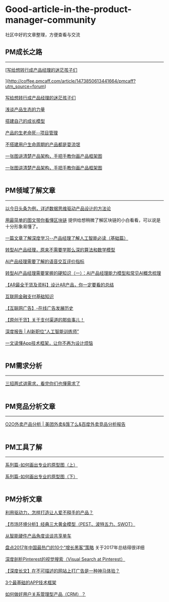 # Good-article-in-the-product-manager-community
社区中好的文章整理，方便查看与交流

## PM成长之路

--------

[[写给想转行成产品经理的迷茫孩子们](http://coffee.pmcaff.com/article/12591)
<br/>
<br/>](http://coffee.pmcaff.com/article/1473850613441664/pmcaff?utm_source=forum)
<br/>
<br/>
[写给想转行成产品经理的迷茫孩子们](http://coffee.pmcaff.com/article/1473850613441664/pmcaff?utm_source=forum)
<br/>
<br/>
[浅谈产品生态的力量](http://coffee.pmcaff.com/article/12210)
<br/>
<br/>
[搭建自己的成长模型](http://coffee.pmcaff.com/article/10654)
<br/>
<br/>
[产品的生老命死--项目管理](http://coffee.pmcaff.com/article/1301799229863040/pmcaff?utm_source=forum)
<br/>
<br/>
[不搭建用户生命周期的产品都是耍流氓](http://www.ipmtalk.com/article-detail/365.html)
<br/>
<br/>
[一张图讲清楚产品架构，手把手教你画产品框架图](http://coffee.pmcaff.com/article/10789)
<br/>
<br/>
[一张图讲清楚产品架构，手把手教你画产品框架图](http://coffee.pmcaff.com/article/10789)
<br/>
<br/>


## PM领域了解文章

-----

[以今日头条为例，详述数据思维驱动产品设计的方法论](http://coffee.pmcaff.com/article/14092)
<br/>
<br/>
[用最简单的图文带你看懂区块链](http://coffee.pmcaff.com/article/13060) 提供给想稍微了解区块链的小白看看，可以说是十分形象易懂了。
<br/>
<br/>
[一篇文章了解深度学习--产品经理了解人工智能必读（基础篇）](http://coffee.pmcaff.com/article/13742)
<br/>
<br/>
[转型AI产品经理，原来不需要学那么深的算法和数学模型](http://coffee.pmcaff.com/article/12445)
<br/>
<br/>
[ AI产品经理需要了解的语音交互评价指标](http://coffee.pmcaff.com/article/12251)
<br/>
<br/>
[转型AI产品经理需要掌握的硬知识（一）：AI产品经理能力模型和常见AI概念梳理](http://coffee.pmcaff.com/article/1163514880930944/pmcaff?utm_source=search)
<br/>
<br/>
[【AR最全干货及资料】设计AR产品，你一定要看的总结](http://coffee.pmcaff.com/article/875767906021504/pmcaff?utm_source=forum&from=profile)
<br/>
<br/>
[互联网金融支付基础知识](http://www.woshipm.com/it/538375.html)
<br/>
<br/>
[【互联网广告】-在线广告发展历史](http://coffee.pmcaff.com/article/1481419025778816/pmcaff?utm_source=forum)
<br/>
<br/>
[【原创干货】关于支付渠道的那些事儿！](http://coffee.pmcaff.com/article/12793)
<br/>
<br/>
[深度报告 | AI新职位“人工智能训练师”](http://coffee.pmcaff.com/article/14087)
<br/>
<br/>
[一文读懂App技术框架，让你不再为设计烦恼](http://coffee.pmcaff.com/article/14130)
<br/>
<br/>


## PM需求分析

------

[三招两式讲需求，看完你们也懂需求了](http://coffee.pmcaff.com/article/9751)
<br/>
<br/>


## PM竞品分析文章

-----

[O2O外卖产品分析 | 美团外卖&饿了么&百度外卖竞品分析报告](http://coffee.pmcaff.com/article/19136)
<br/>
<br/>


## PM工具了解

------

[系列篇-如何画出专业的原型图（上）](http://coffee.pmcaff.com/article/14053)
<br/>
<br/>
[系列篇-如何画出专业的原型图（下）](http://coffee.pmcaff.com/article/1140312156599424/pmcaff?utm_source=search)
<br/>
<br/>


## PM分析文章
[利用驱动力，怎样打造让人爱不释手的产品？](http://coffee.pmcaff.com/article/14283)
<br/>
<br/>
[【市场环境分析】经典三大黄金模型（PEST、波特五力、SWOT）](http://coffee.pmcaff.com/article/13745)
<br/>
<br/>
[从智能硬件产品角度谈谈共享单车](http://coffee.pmcaff.com/article/4408)
<br/>
<br/>
[盘点2017年中国最热门的10个“增长黑客”策略](http://coffee.pmcaff.com/article/13169) 关于2017年总结得很详细
<br/>
<br/>
[深度剖析Pinterest的视觉搜索（Visual Search at Pinterest）](http://coffee.pmcaff.com/article/13402)
<br/>
<br/>
[【深度长文】在不可描述的网站上打广告是一种神马体验？](http://coffee.pmcaff.com/article/12512)
<br/>
<br/>
[3个最基础的APP技术框架](http://www.woshipm.com/pmd/240656.html)
<br/>
<br/>
[如何做好用户关系管理型产品（CRM）？](http://www.woshipm.com/it/1442668.html)
<br/>
<br/>




